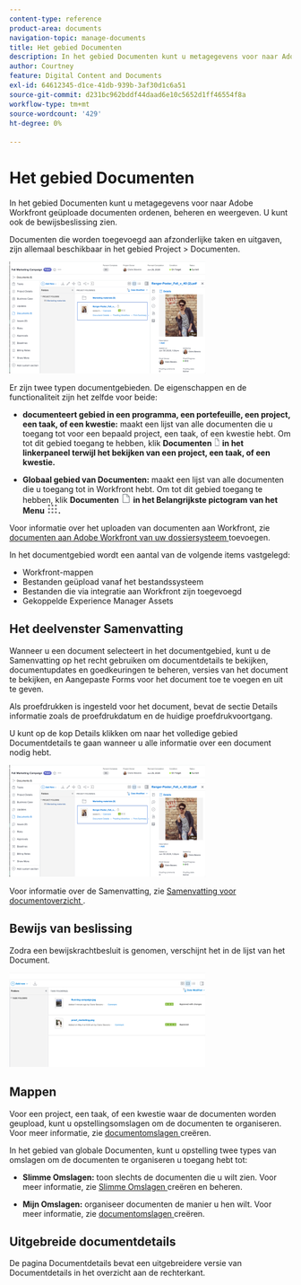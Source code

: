 ```yaml
---
content-type: reference
product-area: documents
navigation-topic: manage-documents
title: Het gebied Documenten
description: In het gebied Documenten kunt u metagegevens voor naar Adobe Workfront geüploade documenten ordenen, beheren en weergeven. U kunt ook de bewijsbeslissing zien.
author: Courtney
feature: Digital Content and Documents
exl-id: 64612345-d1ce-41db-939b-3af30d1c6a51
source-git-commit: d231bc962bddf44daad6e10c5652d1ff46554f8a
workflow-type: tm+mt
source-wordcount: '429'
ht-degree: 0%

---
```


# Het gebied Documenten

In het gebied Documenten kunt u metagegevens voor naar Adobe Workfront geüploade documenten ordenen, beheren en weergeven. U kunt ook de bewijsbeslissing zien.

Documenten die worden toegevoegd aan afzonderlijke taken en uitgaven, zijn allemaal beschikbaar in het gebied Project > Documenten.

![ gebied van Documenten ](assets/documents-area-v2-350x199.png)

Er zijn twee typen documentgebieden. De eigenschappen en de functionaliteit zijn het zelfde voor beide:

* **documenteert gebied in een programma, een portefeuille, een project, een taak, of een kwestie:** maakt een lijst van alle documenten die u toegang tot voor een bepaald project, een taak, of een kwestie hebt. Om tot dit gebied toegang te hebben, klik **Documenten ![ pictogram van Documenten ](assets/document-icon-12x14.png) in het linkerpaneel terwijl het bekijken van een project, een taak, of een kwestie.**

* **Globaal gebied van Documenten:** maakt een lijst van alle documenten die u toegang tot in Workfront hebt. Om tot dit gebied toegang te hebben, klik **Documenten ![ pictogram van Documenten ](assets/document-icon.png) in het Belangrijkste pictogram van het Menu ![ Belangrijkste ](assets/main-menu-icon.png).**

Voor informatie over het uploaden van documenten aan Workfront, zie [ documenten aan Adobe Workfront van uw dossiersysteem ](../../documents/adding-documents-to-workfront/add-documents-from-file-system.md) toevoegen.


In het documentgebied wordt een aantal van de volgende items vastgelegd:

* Workfront-mappen
* Bestanden geüpload vanaf het bestandssysteem
* Bestanden die via integratie aan Workfront zijn toegevoegd
* Gekoppelde Experience Manager Assets

## Het deelvenster Samenvatting

Wanneer u een document selecteert in het documentgebied, kunt u de Samenvatting op het recht gebruiken om documentdetails te bekijken, documentupdates en goedkeuringen te beheren, versies van het document te bekijken, en Aangepaste Forms voor het document toe te voegen en uit te geven.

Als proefdrukken is ingesteld voor het document, bevat de sectie Details informatie zoals de proefdrukdatum en de huidige proefdrukvoortgang.

U kunt op de kop Details klikken om naar het volledige gebied Documentdetails te gaan wanneer u alle informatie over een document nodig hebt.

![ gebied van Documenten ](assets/documents-area-v2-350x199.png)

Voor informatie over de Samenvatting, zie [ Samenvatting voor documentoverzicht ](../../documents/managing-documents/summary-for-documents.md).

## Bewijs van beslissing

Zodra een bewijskrachtbesluit is genomen, verschijnt het in de lijst van het Document.

![ besluit van het Bewijs in documentlijst ](assets/proof-decision---doc-list-350x168.png)

## Mappen

Voor een project, een taak, of een kwestie waar de documenten worden geupload, kunt u opstellingsomslagen om de documenten te organiseren. Voor meer informatie, zie [ documentomslagen ](../../documents/organizing-documents/create-documents-folder.md) creëren.

In het gebied van globale Documenten, kunt u opstelling twee types van omslagen om de documenten te organiseren u toegang hebt tot:

* **Slimme Omslagen:** toon slechts de documenten die u wilt zien. Voor meer informatie, zie [ Slimme Omslagen ](../../documents/organizing-documents/create-manage-smart-folders.md) creëren en beheren.

* **Mijn Omslagen:** organiseer documenten de manier u hen wilt. Voor meer informatie, zie [ documentomslagen ](../../documents/organizing-documents/create-documents-folder.md) creëren.

## Uitgebreide documentdetails

De pagina Documentdetails bevat een uitgebreidere versie van Documentdetails in het overzicht aan de rechterkant.
